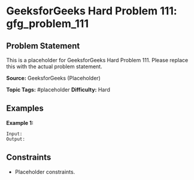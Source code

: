 # GeeksforGeeks Hard Problem 111: gfg_problem_111

## Problem Statement

This is a placeholder for GeeksforGeeks Hard Problem 111.
Please replace this with the actual problem statement.

**Source:** GeeksforGeeks (Placeholder)

**Topic Tags:** #placeholder
**Difficulty:** Hard

## Examples

**Example 1:**

```
Input:
Output:
```

## Constraints

- Placeholder constraints.
